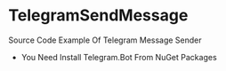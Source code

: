 # TelegramSendMessage
Source Code Example Of Telegram Message Sender


- You Need Install Telegram.Bot From NuGet Packages
